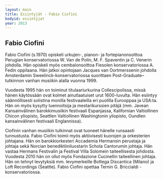 ```yaml
---
layout: main
title: Esiintyjät - Fabio Ciofini
bodyid: esiintyjat
year: 2013
---
```

## Fabio Ciofini

Fabio Ciofini (s.1970) opiskeli urkujen-, pianon- ja
fortepianonsoittoa Perugian konservatoriossa W. Van de Polin, M. F.
Spaventin ja C. Venerin johdolla. Hän opiskeli myös cembalonsoittoa
Fiesolen konservatoriossa A. Fedin oppilaana. Hän jatkoi opintojaan
Jacques van Oortmerssenin johdolla Amsterdamin
Sweelinck-konservatoriossa suorittaen Post-Graduate–tutkinnon vanhan
musiikin alalla vuonna 1999.

Vuodesta 1995 hän on toiminut
titulaariurkurina Collescipolissa, missä hänen käytössään ovat kolmet
ainutlaatuiset urut 1600-luvulta. Hän esiintyy säännöllisesti
solistina monilla festivaaleilla eri puolilla Eurooppaa ja USA:ta. Hän
on myös kysytty luennoitsija ja mestarikurssien pitäjä (mm. Javean
Kansainvälinen barokkimusiikin festivaali Espanjassa, Kalifornian
Valtiollinen Chicon yliopisto, Seattlen Valtiollinen Washingtonin
yliopisto, Oundlen kansainvälinen festivaali Englannissa).

Ciofinin
vanhan musiikin tulkinnat ovat tuoneet hänelle runsaasti tunnustusta.
Fabio Ciofini toimii myös aktiivisesti kuorojen ja orkesterien
johtajana. Hän on barokkiorkesteri Accademia Hermansin perustaja ja
johtaja sekä Norcian benediktiiniluostarin Schola Cantorumin johtaja.
Hän vastaa Hermans Festivalin ja Festival Villa Solomein
taiteellisesta johdosta. Vuodesta 2010 hän on ollut myös Fondazione
Cucinellin taiteellinen johtaja. Hän on tehnyt levytyksiä mm.
levymerkeille Bottega Discantica (Milano) ja Loft Recordings
(Seattle). Fabio Ciofini opettaa Ternin G. Briccialdi -konservatoriossa.

